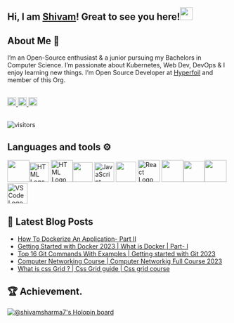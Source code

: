 
 ## Hi, I am [Shivam](https://bio.link/shivams)! Great to see you here!<img src="https://github.com/TheDudeThatCode/TheDudeThatCode/blob/master/Assets/Hi.gif" width="29"> 
 
 ## About Me 🚀
 
I’m an Open-Source enthusiast & a junior pursuing my Bachelors in Computer Science. I’m  passionate about Kubernetes, Web Dev, DevOps & I enjoy learning new things. I’m Open Source Developer at [Hyperfoil](https://github.com/Hyperfoil/Horreum) and member of this Org.
 
 

<br>

<div>
  <a href="https://twitter.com/shivamstwt1" target="_blank"><img alt="Twitter" title="Twitter" src="https://img.shields.io/badge/-Twitter-1DA1F2?style=for-the-badge&logo=twitter&logoColor=white" height="20"/>
</a> <a href="https://www.linkedin.com/in/meshivamsharma/" target="_blank"><img alt="LinkedIn" title="LinkedIn" src="https://img.shields.io/badge/LinkedIn-%230077B5.svg?&style=for-the-badge&logo=linkedin&logoColor=white" height="20"//>
 <a href="https://shivam-sharma.hashnode.dev"><img src="https://img.shields.io/badge/Hashnode-2962FF?style=for-the-badge&logo=hashnode&logoColor=white" height="20"/></a></div>

 <!-- ![Black and Pink Animated Glitch Gaming Facebook Cover (1640 × 500 px) (YouTube Banner) (2048 × 1152 px) (2560 × 1440 px) (Facebook Cover) (1660 × 576 px) (2560 × 1440 px) (LinkedIn Banner)](https://user-images.githubusercontent.com/91419219/189389642-cca6b477-a8d2-48c2-b757-eb415d271924.jpg)-->
 
<br>

 ![visitors](https://visitor-badge.laobi.icu/badge?page_id=shivam-sharma7.shivam-sharma7)
  
  
## Languages and tools ⚙️
 
<p>
 <img src="https://www.vectorlogo.zone/logos/java/java-icon.svg" width="50" height="50"/><img src="https://github.com/get-icon/geticon/blob/master/icons/quarkus-icon.svg" alt="HTML Logo" width="45" height="45"/> <img src="https://www.svgrepo.com/show/303205/html-5-logo.svg" alt="HTML Logo" width="50" height="50"/><img src="https://www.vectorlogo.zone/logos/w3_css/w3_css-official.svg" width="45" height="45"/> <img src="https://cdn.worldvectorlogo.com/logos/logo-javascript.svg" alt="JavaScript Logo" width="45" height="45"/> <img src="https://www.vectorlogo.zone/logos/typescriptlang/typescriptlang-icon.svg" width="46" height= "46" /> <img src="https://cdn.worldvectorlogo.com/logos/react-2.svg" alt="React Logo" width="50" height="50"/> <img src="https://www.vectorlogo.zone/logos/nodejs/nodejs-icon.svg" width="50" height="50"/><img src="https://www.vectorlogo.zone/logos/mongodb/mongodb-icon.svg" width="48" height="48" /><img src="https://www.vectorlogo.zone/logos/netlify/netlify-icon.svg" width="50" height="50"/> <img src="https://cdn.worldvectorlogo.com/logos/visual-studio-code-1.svg" alt="VSCode Logo" width="46" height="46"/>  
</p>


## 📕 Latest Blog Posts

<!-- BLOG-POST-LIST:START -->
- [How To Dockerize An Application- Part II](https://shivam-sharma.hashnode.dev/how-to-dockerize-an-application-part-ii)
- [Getting Started with Docker 2023 | What is Docker | Part- I](https://shivam-sharma.hashnode.dev/getting-started-with-docker-2023-what-is-docker-part-i)
- [Top 16 Git Commands With Examples | Getting started with Git 2023](https://shivam-sharma.hashnode.dev/top-16-git-commands-with-examples-getting-started-with-git-2023)
- [Computer Networking Course | Computer Networkig Full Course  2023](https://shivam-sharma.hashnode.dev/computer-networking-course-computer-networkig-full-course-2023)
- [What is css Grid ? | Css Grid guide | Css grid course](https://shivam-sharma.hashnode.dev/what-is-css-grid-css-grid-guide-css-grid-course)
<!-- BLOG-POST-LIST:END -->

 
## 🏆 Achievement.
[![@shivamsharma7's Holopin board](https://holopin.me/shivamsharma7)](https://holopin.io/@shivamsharma7)
